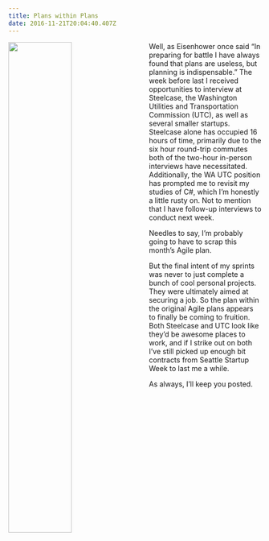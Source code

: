 ```yaml
---
title: Plans within Plans
date: 2016-11-21T20:04:40.407Z
---
```

<img style="float: left; margin:0 2em 2em 0; width: 50%" src="/img/blog/plans.jpg"/> Well, as Eisenhower once said “In preparing for battle I have always found that plans are useless, but planning is
indispensable.”  The week before last I received opportunities to interview at Steelcase, the Washington Utilities 
and Transportation Commission (UTC), as well as several smaller startups.  Steelcase alone has occupied 16 hours of
time, primarily due to the six hour round-trip commutes both of the two-hour in-person interviews have necessitated.
Additionally, the WA UTC position has prompted me to revisit my studies of C#, which I’m honestly a little rusty on.
Not to mention that I have follow-up interviews to conduct next week.

Needles to say, I’m probably going to have to scrap this month’s Agile plan.

But the final intent of my sprints was never to just complete a bunch of cool personal projects.  They were ultimately 
aimed at securing a job.  So the plan within the original Agile plans appears to finally be coming to fruition.  Both 
Steelcase and UTC look like they’d be awesome places to work, and if I strike out on both I’ve still picked up enough 
bit contracts from Seattle Startup Week to last me a while.  

As always, I’ll keep you posted.
